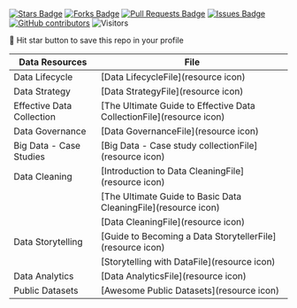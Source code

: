 <a href="https://github.com/drshahizan/HPDP/stargazers"><img src="https://img.shields.io/github/stars/drshahizan/HPDP" alt="Stars Badge"/></a>
<a href="https://github.com/drshahizan/HPDP/network/members"><img src="https://img.shields.io/github/forks/drshahizan/HPDP" alt="Forks Badge"/></a>
<a href="https://github.com/drshahizan/HPDP/pulls"><img src="https://img.shields.io/github/issues-pr/drshahizan/HPDP" alt="Pull Requests Badge"/></a>
<a href="https://github.com/drshahizan/HPDP/issues"><img src="https://img.shields.io/github/issues/drshahizan/HPDP" alt="Issues Badge"/></a>
<a href="https://github.com/drshahizan/HPDP/graphs/contributors"><img alt="GitHub contributors" src="https://img.shields.io/github/contributors/drshahizan/Python_Tutorial?color=2b9348"></a>
![Visitors](https://api.visitorbadge.io/api/visitors?path=https%3A%2F%2Fgithub.com%2Fdrshahizan%2FHPDP&labelColor=%23d9e3f0&countColor=%23697689&style=flat)

🌟 Hit star button to save this repo in your profile

| **Data Resources**                               | **File**                                      |
|-------------------------------------------------|----------------------------------------------|
| Data Lifecycle                                   | [Data LifecycleFile](resource icon)        |
| Data Strategy                                    | [Data StrategyFile](resource icon)         |
| Effective Data Collection                        | [The Ultimate Guide to Effective Data CollectionFile](resource icon) |
| Data Governance                                  | [Data GovernanceFile](resource icon)       |
| Big Data - Case Studies                          | [Big Data - Case study collectionFile](resource icon) |
| Data Cleaning                                    | [Introduction to Data CleaningFile](resource icon) |
|                                                 | [The Ultimate Guide to Basic Data CleaningFile](resource icon) |
|                                                 | [Data CleaningFile](resource icon)          |
| Data Storytelling                                | [Guide to Becoming a Data StorytellerFile](resource icon) |
|                                                 | [Storytelling with DataFile](resource icon) |
| Data Analytics                                  | [Data AnalyticsFile](resource icon)         |
| Public Datasets                                 | [Awesome Public Datasets](resource icon)    |

